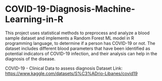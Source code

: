 # COVID-19-Diagnosis-Machine-Learning-in-R

This project uses statistical methods to preprocess and analyze a blood sample dataset and implements a Random Forest ML model in R programming language, to determine if a person has COVID-19 or not. The dataset includes different blood parameters that have been identified as potential indicators of COVID-19 infection, and their analysis can help in the diagnosis of the disease. 

COVID-19 - Clinical Data to assess diagnosis
Dataset Link: https://www.kaggle.com/datasets/S%C3%ADrio-Libanes/covid19

